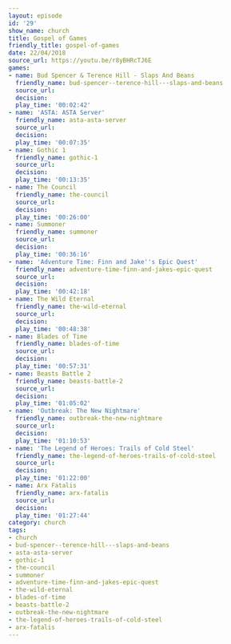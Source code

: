 ```yaml
---
layout: episode
id: '29'
show_name: church
title: Gospel of Games
friendly_title: gospel-of-games
date: 22/04/2018
source_url: https://youtu.be/r8yBHRcTJ6E
games:
- name: Bud Spencer & Terence Hill - Slaps And Beans
  friendly_name: bud-spencer--terence-hill---slaps-and-beans
  source_url: 
  decision: 
  play_time: '00:02:42'
- name: 'ASTA: ASTA Server'
  friendly_name: asta-asta-server
  source_url: 
  decision: 
  play_time: '00:07:35'
- name: Gothic 1
  friendly_name: gothic-1
  source_url: 
  decision: 
  play_time: '00:13:35'
- name: The Council
  friendly_name: the-council
  source_url: 
  decision: 
  play_time: '00:26:00'
- name: Summoner
  friendly_name: summoner
  source_url: 
  decision: 
  play_time: '00:36:16'
- name: 'Adventure Time: Finn and Jake''s Epic Quest'
  friendly_name: adventure-time-finn-and-jakes-epic-quest
  source_url: 
  decision: 
  play_time: '00:42:18'
- name: The Wild Eternal
  friendly_name: the-wild-eternal
  source_url: 
  decision: 
  play_time: '00:48:38'
- name: Blades of Time
  friendly_name: blades-of-time
  source_url: 
  decision: 
  play_time: '00:57:31'
- name: Beasts Battle 2
  friendly_name: beasts-battle-2
  source_url: 
  decision: 
  play_time: '01:05:02'
- name: 'Outbreak: The New Nightmare'
  friendly_name: outbreak-the-new-nightmare
  source_url: 
  decision: 
  play_time: '01:10:53'
- name: 'The Legend of Heroes: Trails of Cold Steel'
  friendly_name: the-legend-of-heroes-trails-of-cold-steel
  source_url: 
  decision: 
  play_time: '01:22:00'
- name: Arx Fatalis
  friendly_name: arx-fatalis
  source_url: 
  decision: 
  play_time: '01:27:44'
category: church
tags:
- church
- bud-spencer--terence-hill---slaps-and-beans
- asta-asta-server
- gothic-1
- the-council
- summoner
- adventure-time-finn-and-jakes-epic-quest
- the-wild-eternal
- blades-of-time
- beasts-battle-2
- outbreak-the-new-nightmare
- the-legend-of-heroes-trails-of-cold-steel
- arx-fatalis
---
```

